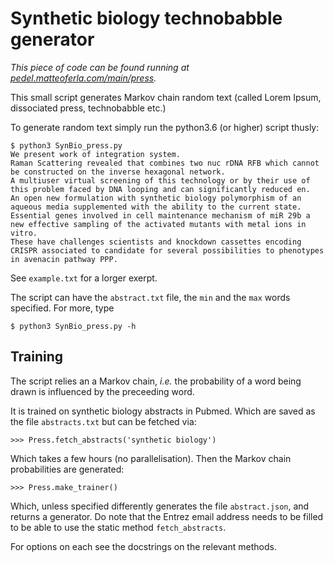 # Synthetic biology technobabble generator

_This piece of code can be found running at [pedel.matteoferla.com/main/press](pi.matteoferla.com/main/press)._


This small script generates Markov chain random text (called Lorem Ipsum, dissociated press, technobabble etc.)

To generate random text simply run the python3.6 (or higher) script thusly:

    $ python3 SynBio_press.py
    We present work of integration system.
    Raman Scattering revealed that combines two nuc rDNA RFB which cannot be constructed on the inverse hexagonal network.
    A multiuser virtual screening of this technology or by their use of this problem faced by DNA looping and can significantly reduced en.
    An open new formulation with synthetic biology polymorphism of an aqueous media supplemented with the ability to the current state.
    Essential genes involved in cell maintenance mechanism of miR 29b a new effective sampling of the activated mutants with metal ions in vitro.
    These have challenges scientists and knockdown cassettes encoding CRISPR associated to candidate for several possibilities to phenotypes in avenacin pathway PPP.

See `example.txt` for a lorger exerpt.

The script can have the `abstract.txt` file, the `min` and the `max` words specified. For more, type

    $ python3 SynBio_press.py -h

## Training
The script relies an a Markov chain, _i.e._ the probability of a word being drawn is influenced by the preceeding word.

It is trained on synthetic biology abstracts in Pubmed. Which are saved as the file `abstracts.txt` but can be fetched via:

    >>> Press.fetch_abstracts('synthetic biology')

Which takes a few hours (no parallelisation). Then the Markov chain probabilities are generated:

    >>> Press.make_trainer()

Which, unless specified differently generates the file `abstract.json`, and returns a generator.
Do note that the Entrez email address needs to be filled to be able to use the static method `fetch_abstracts`.

For options on each see the docstrings on the relevant methods.
